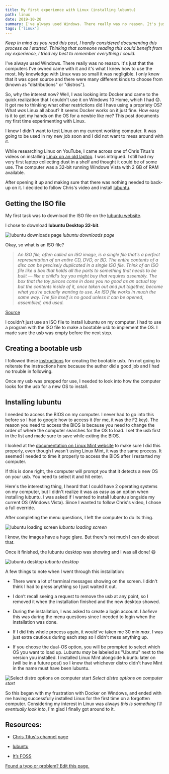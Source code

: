 ```yaml
---
title: My first experience with Linux (installing lubuntu)
path: linux
date: 2019-10-20
summary: I've always used Windows. There really was no reason. It's just that the computers I've owned came with it and it's what I knew how to use the most. My knowledge with Linux was so small it was negligible. I only knew that it was open source and there were many different kinds to choose from (known as distributions, or "distros").
tags: ['linux']
---
```


_Keep in mind as you read this post, I hardly considered documenting this process as I started. Thinking that someone reading this could benefit from my experience, I tried my best to remember everything I could._

I've always used Windows. There really was no reason. It's just that the computers I've owned came with it and it's what I knew how to use the most. My knowledge with Linux was so small it was negligible. I only knew that it was open source and there were many different kinds to choose from (known as "distributions" or "distros").

So, why the interest now? Well, I was looking into Docker and came to the quick realization that I couldn't use it on Windows 10 Home, which I had :disappointed:. It got me to thinking what other restrictions did I have using a propriety OS? What _was_ Linux all about? It seems Docker works on it just fine. How easy is it to get my hands on the OS for a newbie like me? This post documents my first time experimenting with Linux.

I knew I didn't want to test Linux on my current working computer. It was going to be used in my new job soon and I did not want to mess around with it.

While researching Linux on YouTube, I came across one of Chris Titus's videos on installing [Linux on an old laptop](https://www.youtube.com/watch?v=21TFcUIPlS0). I was intrigued. I still had my very first laptop collecting dust in a shelf and thought it could be of some use. The computer was a 32-bit running Windows Vista with 2 GB of RAM available.

After opening it up and making sure that there was nothing needed to back-up on it. I decided to follow Chris's video and install [lubuntu](https://lubuntu.net/).

## Getting the ISO file

My first task was to download the ISO file on the [lubuntu website](https://lubuntu.net/downloads/). 

I chose to download **lubuntu Desktop 32-bit**.

![lubuntu downloads page](./images/2019-10-20/lubuntu-install-page.png)
_lubuntu downloads page_

Okay, so what is an ISO file?

> _An ISO file, often called an ISO image, is a single file that's a perfect representation of an entire CD, DVD, or BD. The entire contents of a disc can be precisely duplicated in a single ISO file.
> Think of an ISO file like a box that holds all the parts to something that needs to be built — like a child's toy you might buy that requires assembly. The box that the toy pieces come in does you no good as an actual toy but the contents inside of it, once taken out and put together, become what you're actually wanting to use.
> An ISO file works in much the same way. The file itself is no good unless it can be opened, assembled, and used._

[Source](https://www.lifewire.com/iso-file-2625923)

I couldn’t just use an ISO file to install lubuntu on my computer. I had to use a program with the ISO file to make a bootable usb to implement the OS. I made sure the usb was empty before the next step.

## Creating a bootable usb

I followed these [instructions](https://www.instructables.com/id/Install-any-linux-from-a-usb-the-easy-way/) for creating the bootable usb. I'm not going to reiterate the instructions here because the author did a good job and I had no trouble in following.

Once my usb was prepped for use, I needed to look into how the computer looks for the usb for a new OS to install.

## Installing lubuntu

I needed to access the BIOS on my computer. I never had to go into this before so I had to google how to access it (for me, it was the F2 key). The reason you need to access the BIOS is because you need to change the order of where the computer searches for the OS to load. I set the usb first in the list and made sure to save while exiting the BIOS.

I looked at the [documentation on Linux Mint website](https://linuxmint-installation-guide.readthedocs.io/en/latest/boot.html) to make sure I did this properly, even though I wasn't using Linux Mint, it was the same process. It seemed I needed to time it properly to access the BIOS after I restarted my computer.

If this is done right, the computer will prompt you that it detects a new OS on your usb. You need to select it and hit enter. 

Here's the interesting thing, I heard that I could have 2 operating systems on my computer, but I didn't realize it was as easy as an option when installing lubuntu. I was asked if I wanted to install lubuntu alongside my current OS (Windows Vista). Since I wanted to follow Chris's video, I chose a full override.

After completing the menu questions, I left the computer to do its thing.

![lubuntu loading screen](./images/2019-10-20/lubuntu-loading.jpg)
_lubuntu loading screen_

I know, the images have a huge glare. But there's not much I can do about that.

Once it finished, the lubuntu desktop was showing and I was all done! :smile:

![lubuntu desktop](./images/2019-10-20/lubuntu-desktop.jpg)
_lubuntu desktop_

A few things to note when I went through this installation:

- There were a lot of terminal messages showing on the screen. I didn't think I had to press anything so I just waited it out.

- I don’t recall seeing a request to remove the usb at any point, so I removed it when the installation finished and the new desktop showed.

- During the installation, I was asked to create a login account. I _believe_ this was during the menu questions since I needed to login when the installation was done.

- If I did this whole process again, it would've taken me 30 min _max_. I was just extra cautious during each step so I didn't mess anything up.

- If you choose the dual-OS option, you will be prompted to select which OS you want to load up. Lubuntu _may_ be labeled as "Ubuntu" next to the version you installed. I installed Linux Mint alongside lubuntu later on (will be in a future post) so I knew that whichever distro didn't have Mint in the name must have been lubuntu.

![Select distro options on computer start](./images/2019-10-20/lubuntu-select.jpg)
_Select distro options on computer start_

So this began with my frustration with Docker on Windows, and ended with me having successfully installed Linux for the first time on a forgotten computer. Considering my interest in Linux was always _this is something I'll eventually look into_, I'm glad I finally got around to it.  

## Resources:

- [Chris Titus's channel page](https://www.youtube.com/channel/UCg6gPGh8HU2U01vaFCAsvmQ)

- [lubuntu](https://lubuntu.net/)

- [It’s FOSS](https://itsfoss.com/)

[Found a typo or problem? Edit this page.]()